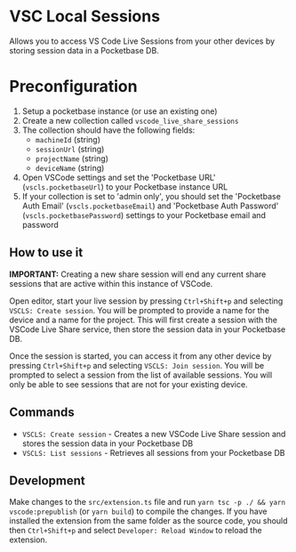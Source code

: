 # VSC Local Sessions

Allows you to access VS Code Live Sessions from your other devices by storing session data in a Pocketbase DB.

# Preconfiguration

 1. Setup a pocketbase instance (or use an existing one)
 2. Create a new collection called `vscode_live_share_sessions`
 3. The collection should have the following fields:
    - `machineId` (string)
    - `sessionUrl` (string)
    - `projectName` (string)
    - `deviceName` (string)
 4. Open VSCode settings and set the 'Pocketbase URL' (`vscls.pocketbaseUrl`) to your Pocketbase instance URL
 5. If your collection is set to 'admin only', you should set the 'Pocketbase Auth Email' (`vscls.pocketbaseEmail`) and 'Pocketbase Auth Password' (`vscls.pocketbasePassword`) settings to your Pocketbase email and password

## How to use it

**IMPORTANT:** Creating a new share session will end any current share sessions that are active within this instance of VSCode.

Open editor, start your live session by pressing `Ctrl+Shift+p` and selecting `VSCLS: Create session`. You will be prompted to provide a name for the device and a name for the project.
This will first create a session with the VSCode Live Share service, then store the session data in your Pocketbase DB.

Once the session is started, you can access it from any other device by pressing `Ctrl+Shift+p` and selecting `VSCLS: Join session`. You will be prompted to select a session from the list of available sessions. You will only be able to see sessions that are not for your existing device.

## Commands

* `VSCLS: Create session` - Creates a new VSCode Live Share session and stores the session data in your Pocketbase DB
* `VSCLS: List sessions` - Retrieves all sessions from your Pocketbase DB

## Development

Make changes to the `src/extension.ts` file and run `yarn tsc -p ./ && yarn vscode:prepublish` (or `yarn build`) to compile the changes. If you have installed the extension from the same folder as the source code, you should then `Ctrl+Shift+p` and select `Developer: Reload Window` to reload the extension.